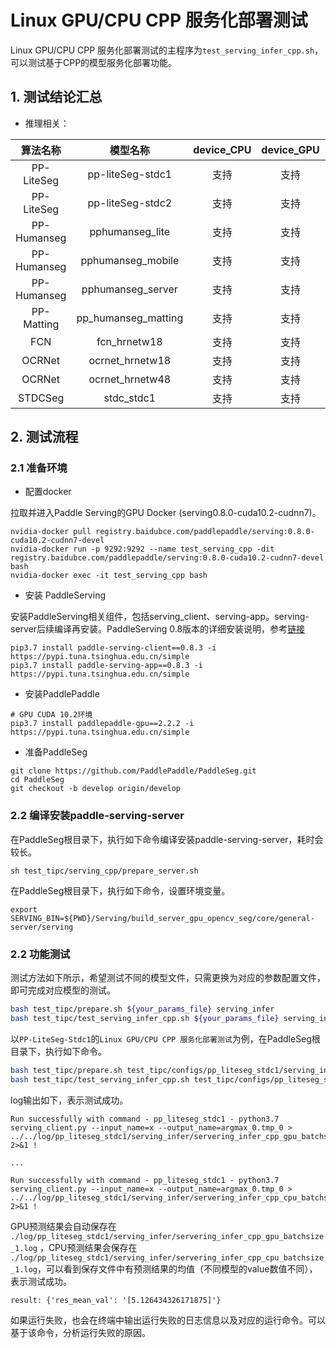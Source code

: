 # Linux GPU/CPU CPP 服务化部署测试

Linux GPU/CPU CPP 服务化部署测试的主程序为`test_serving_infer_cpp.sh`，可以测试基于CPP的模型服务化部署功能。


## 1. 测试结论汇总

- 推理相关：

| 算法名称 | 模型名称 | device_CPU | device_GPU | batchsize |
|  :----:   |  :----: |   :----:   |  :----:  |   :----:   |
|  PP-LiteSeg   |  pp-liteSeg-stdc1 |  支持 | 支持 | 1 |
|  PP-LiteSeg   |  pp-liteSeg-stdc2 |  支持 | 支持 | 1 |
|  PP-Humanseg  |  pphumanseg_lite     |  支持 | 支持 | 1 |
|  PP-Humanseg  |  pphumanseg_mobile   |  支持 | 支持 | 1 |
|  PP-Humanseg  |  pphumanseg_server   |  支持 | 支持 | 1 |
|  PP-Matting   |  pp_humanseg_matting |  支持 | 支持 | 1 |
|  FCN          |  fcn_hrnetw18     |  支持 | 支持 | 1 |
|  OCRNet       |  ocrnet_hrnetw18  |  支持 | 支持 | 1 |
|  OCRNet       |  ocrnet_hrnetw48  |  支持 | 支持 | 1 |
|  STDCSeg      |  stdc_stdc1       |  支持 | 支持 | 1 |



## 2. 测试流程

### 2.1 准备环境

* 配置docker

拉取并进入Paddle Serving的GPU Docker (serving0.8.0-cuda10.2-cudnn7)。

```
nvidia-docker pull registry.baidubce.com/paddlepaddle/serving:0.8.0-cuda10.2-cudnn7-devel
nvidia-docker run -p 9292:9292 --name test_serving_cpp -dit registry.baidubce.com/paddlepaddle/serving:0.8.0-cuda10.2-cudnn7-devel bash
nvidia-docker exec -it test_serving_cpp bash
```

* 安装 PaddleServing

安装PaddleServing相关组件，包括serving_client、serving-app。serving-server后续编译再安装。PaddleServing 0.8版本的详细安装说明，参考[链接](https://github.com/PaddlePaddle/Serving/blob/v0.8.3/doc/Install_CN.md)


```
pip3.7 install paddle-serving-client==0.8.3 -i https://pypi.tuna.tsinghua.edu.cn/simple
pip3.7 install paddle-serving-app==0.8.3 -i https://pypi.tuna.tsinghua.edu.cn/simple
```

* 安装PaddlePaddle

```
# GPU CUDA 10.2环境
pip3.7 install paddlepaddle-gpu==2.2.2 -i https://pypi.tuna.tsinghua.edu.cn/simple
```

* 准备PaddleSeg

```
git clone https://github.com/PaddlePaddle/PaddleSeg.git
cd PaddleSeg
git checkout -b develop origin/develop
```

### 2.2 编译安装paddle-serving-server

在PaddleSeg根目录下，执行如下命令编译安装paddle-serving-server，耗时会较长。
```
sh test_tipc/serving_cpp/prepare_server.sh
```

在PaddleSeg根目录下，执行如下命令，设置环境变量。
```
export SERVING_BIN=${PWD}/Serving/build_server_gpu_opencv_seg/core/general-server/serving
```

### 2.2 功能测试

测试方法如下所示，希望测试不同的模型文件，只需更换为对应的参数配置文件，即可完成对应模型的测试。

```bash
bash test_tipc/prepare.sh ${your_params_file} serving_infer
bash test_tipc/test_serving_infer_cpp.sh ${your_params_file} serving_infer
```

以`PP-LiteSeg-Stdc1`的`Linux GPU/CPU CPP 服务化部署测试`为例，在PaddleSeg根目录下，执行如下命令。

```bash
bash test_tipc/prepare.sh test_tipc/configs/pp_liteseg_stdc1/serving_infer_cpp.txt serving_infer
bash test_tipc/test_serving_infer_cpp.sh test_tipc/configs/pp_liteseg_stdc1/serving_infer_cpp.txt serving_infer
```

log输出如下，表示测试成功。

```
Run successfully with command - pp_liteseg_stdc1 - python3.7 serving_client.py --input_name=x --output_name=argmax_0.tmp_0 > ../../log/pp_liteseg_stdc1/serving_infer/servering_infer_cpp_gpu_batchsize_1.log 2>&1 !

...

Run successfully with command - pp_liteseg_stdc1 - python3.7 serving_client.py --input_name=x --output_name=argmax_0.tmp_0 > ../../log/pp_liteseg_stdc1/serving_infer/servering_infer_cpp_cpu_batchsize_1.log 2>&1 !
```

GPU预测结果会自动保存在 `./log/pp_liteseg_stdc1/serving_infer/servering_infer_cpp_gpu_batchsize_1.log` ，CPU预测结果会保存在 `./log/pp_liteseg_stdc1/serving_infer/servering_infer_cpp_cpu_batchsize_1.log`，可以看到保存文件中有预测结果的均值（不同模型的value数值不同），表示测试成功。

```
result: {'res_mean_val': '[5.126434326171875]'}
```

如果运行失败，也会在终端中输出运行失败的日志信息以及对应的运行命令。可以基于该命令，分析运行失败的原因。
